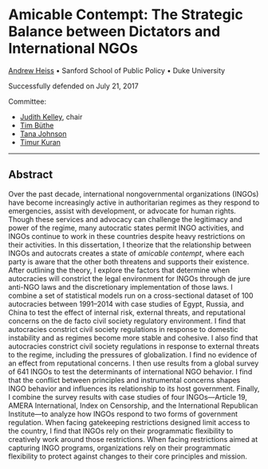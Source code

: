 # Amicable Contempt: The Strategic Balance between Dictators and International NGOs

[Andrew Heiss](https://www.andrewheiss.com/) • Sanford School of Public Policy • Duke University

Successfully defended on July 21, 2017

Committee:

- [Judith Kelley](https://sanford.duke.edu/people/faculty/kelley-judith), chair
- [Tim Büthe](https://www.professoren.tum.de/en/buethe-tim/)
- [Tana Johnson](https://sanford.duke.edu/people/faculty/johnson-tana-l)
- [Timur Kuran](https://sites.duke.edu/timurkuran/)

---

## Abstract

Over the past decade, international nongovernmental organizations (INGOs) have become increasingly active in authoritarian regimes as they respond to emergencies, assist with development, or advocate for human rights. Though these services and advocacy can challenge the legitimacy and power of the regime, many autocratic states permit INGO activities, and INGOs continue to work in these countries despite heavy restrictions on their activities. In this dissertation, I theorize that the relationship between INGOs and autocrats creates a state of *amicable contempt*, where each party is aware that the other both threatens and supports their existence. After outlining the theory, I explore the factors that determine when autocracies will constrict the legal environment for INGOs through de jure anti-NGO laws and the discretionary implementation of those laws. I combine a set of statistical models run on a cross-sectional dataset of 100 autocracies between 1991–2014 with case studies of Egypt, Russia, and China to test the effect of internal risk, external threats, and reputational concerns on the de facto civil society regulatory environment. I find that autocracies constrict civil society regulations in response to domestic instability and as regimes become more stable and cohesive. I also find that autocracies constrict civil society regulations in response to external threats to the regime, including the pressures of globalization. I find no evidence of an effect from reputational concerns. I then use results from a global survey of 641 INGOs to test the determinants of international NGO behavior. I find that the conflict between principles and instrumental concerns shapes INGO behavior and influences its relationship to its host government. Finally, I combine the survey results with case studies of four INGOs—Article 19, AMERA International, Index on Censorship, and the International Republican Institute—to analyze how INGOs respond to two forms of government regulation. When facing gatekeeping restrictions designed limit access to the country, I find that INGOs rely on their programmatic flexibility to creatively work around those restrictions. When facing restrictions aimed at capturing INGO programs, organizations rely on their programmatic flexibility to protect against changes to their core principles and mission.
